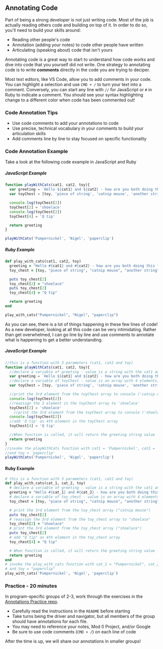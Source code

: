 ## Annotating Code
Part of being a strong developer is not just writing code. Most of the job is actually reading others code and building on top of it. In order to do so, you'll need to build your skills around:
- Reading other people's code
- Annotation (adding your notes) to code other people have written
- Articulating (speaking about) code that isn't yours

Annotating code is a great way to start to understand how code works and dive into code that you yourself did not write. One strategy to annotating code is to write **comments** directly in the code you are trying to deciper.

Most text editors, like VS Code, allow you to add comments in your code. You can highlight a selection and use `CMD + /` to turn your text into a comment. Conversely, you can start any line with `//` for JavaScript or `#` in Ruby to indicate a comment. You should see your syntax highlighting change to a different color when code has been commented out!

### Code Annotation Tips
- Use code comments to add your annotations to code
- Use precise, technical vocabulary in your comments to build your articulation skills
- Add comments line by line to stay focused on specific functionality

### Code Annotation Example
Take a look at the following code example in JavaScript and Ruby
##### JavaScript Example
```js
function playWithCats(cat1, cat2, toy){
  var greeting = `Hello ${cat1} and ${cat2} - how are you both doing this fine morning!`
  var toyChest = [toy, 'piece of string', 'catnip mouse', 'another string']

  console.log(toyChest[2])
  toyChest[2] = 'shoelace'
  console.log(toyChest[2])
  toyChest[4] = 'Q tip'

  return greeting
}

playWithCats('Pumpernickel', 'Nigel', 'paperclip')
```
##### Ruby Example
```rb
def play_with_cats(cat1, cat2, toy)
  greeting = "Hello #{cat1} and #{cat2} - how are you both doing this fine morning!"
  toy_chest = [toy, "piece of string", "catnip mouse", "another string"]

  puts toy_chest[2]
  toy_chest[2] = "shoelace"
  puts toy_chest[2]
  toy_chest[4] = "Q tip"

  return greeting
end

play_with_cats("Pumpernickel", "Nigel", "paperclip")
```

As you can see, there is a lot of things happening in these few lines of code! As a new developer, looking at all this code can be very intimidating. Rather than get overwhelmed, I can go line by line and use comments to annotate what is happening to get a better understanding.
##### JavaScript Example
```js
//this is a function with 3 parameters (cat1, cat2 and toy)
function playWithCats(cat1, cat2, toy){
  //declare a variable of greeting - value is a string with the cat1 and cat2 parameters interpolated in
  var greeting = `Hello ${cat1} and ${cat2} - how are you both doing this fine morning!`
  //declare a variable of toyChest - value is an array with 4 elements, including the toy parameter
  var toyChest = [toy, 'piece of string', 'catnip mouse', 'another string']

  //print the 3rd element from the toyChest array to console ('catnip mouse')
  console.log(toyChest[2])
  //reassign the 3 element in the toyChest array to 'shoelace'
  toyChest[2] = 'shoelace'
    //print the 3rd element from the toyChest array to console ('shoelace')
  console.log(toyChest[2])
  //add 'Q tip' as 4th element in the toyChest array
  toyChest[4] = 'Q tip'

  //When function is called, it will return the greeting string value
  return greeting
}
//invoke the playWithCats function with cat1 = 'Pumpernickel', cat2 = 'Nigel', 
//and toy = 'paperclip'
playWithCats('Pumpernickel', 'Nigel', 'paperclip')
```
#### Ruby Example
```rb
# this is a function with 3 parameters (cat1, cat2 and toy)
def play_with_cats(cat_1, cat_2, toy)
  # declare a variable of greeting - value is a string with the cat1 and cat2 parameters interpolated in
  greeting = "Hello #{cat_1} and #{cat_2} - how are you both doing this fine morning!"
  # declare a variable of toy_chest - value is an array with 4 elements, including the toy parameter
  toy_chest = [toy, "piece of string", "catnip mouse", "another string"]

  # print the 3rd element from the toy_chest array ("catnip mouse")
  puts toy_chest[2]
  # reassign the 3rd element from the toy_chest array to "shoelace"
  toy_chest[2] = "shoelace"
  # print the 3rd element from the toy_chest array ("shoelace")
  puts toy_chest[2]
  # add "Q tip" as 4th element in the toy_chest array
  toy_chest[4] = "Q tip"

  # When function is called, it will return the greeting string value
  return greeting
end
# invoke the play_with_cats function with cat_1 = "Pumpernickel", cat_2 = "Nigel" 
# and toy = "paperclip"
play_with_cats('Pumpernickel', 'Nigel', 'paperclip')
```

### Practice - 20 minutes
In program-specific groups of 2-3, work through the exercises in the [Annotations Practice repo](https://github.com/turingschool/annotation_practice).
- Carefully read the instructions in the `README` before starting
- Take turns being the driver and navigator, but all members of the group should have annotations for each file. 
- You may need to reference your notes, Mod 0 Project, and/or Google
- Be sure to use code comments (`CMD + /`) on each line of code

After the time is up, we will share our annotations in smaller groups! 
